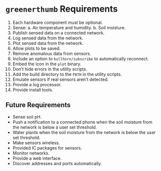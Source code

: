 # `greenerthumb` Requirements

1. Each hardware component must be optional.
2. Sense:
    a. Air temperature and humidity.
    b. Soil moisture.
3. Publish sensed data on a connected network.
4. Log sensed data from the network.
5. Plot sensed data from the network.
6. Allow plots to be saved.
7. Remove anomalous data from sensors.
8. Include an option to `bullhorn/subscribe` to automatically reconnect.
9. Embed the icon in the `plot` binary.
10. Don't hide errors in the utility scripts.
11. Add the build directory to the `PATH` in the utility scripts.
12. Emulate sensors if real sensors aren't detected.
13. Provide a log processor.
14. Provide install tools.

## Future Requirements

* Sense soil pH.
* Push a notification to a connected phone when the soil moisture from the
  network is below a user set threshold.
* Water plants when the soil moisture from the network is below the user set
  threshold.
* Make sensors wireless.
* Provided IC packages for sensors.
* Monitor networks.
* Provide a web interface.
* Discover addresses and ports automatically.

